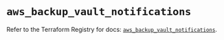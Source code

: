 # `aws_backup_vault_notifications`

Refer to the Terraform Registry for docs: [`aws_backup_vault_notifications`](https://registry.terraform.io/providers/hashicorp/aws/5.83.0/docs/resources/backup_vault_notifications).
